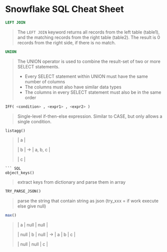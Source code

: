 # Snowflake SQL Cheat Sheet
``` SQL
LEFT JOIN
```
> The `LEFT JOIN` keyword returns all records from the left table (table1), and the matching records from the right table (table2). The result is 0 records from the right side, if there is no match.

``` SQL
UNION
```
> The UNION operator is used to combine the result-set of two or more SELECT statements.
> * Every SELECT statement within UNION must have the same number of columns
> * The columns must also have similar data types
> * The columns in every SELECT statement must also be in the same order

``` SQL
IFF( <condition> , <expr1> , <expr2> )
```
> Single-level if-then-else expression. Similar to CASE, but only allows a single condition.

``` SQL
listagg()
```
> | a | 
> 
> | b | -> | a, b, c |
> 
> | c |
```
``` SQL
object_keys()
```
>  extract keys from dictionary and parse them in array
``` SQL
TRY_PARSE_JSON()
```
> parse the string that contain string as json (try_xxx = if work execute else give null)

``` SQL
max()
```
> | a    | null | null |
> 
> | null |  b   | null | -> | a | b | c |
> 
> | null | null |  c   |